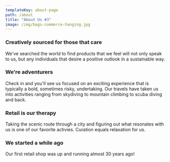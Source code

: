 ```yaml
---
templateKey: about-page
path: /about
title: "About Us #3"
image: /img/bags-commerce-hanging.jpg
---
```

### Creatively sourced for those that care
We've searched the world to find products that we feel will not only speak to us, but any individuals that desire a positive outlook in a sustainable way.

### We're adventurers
Check in and you'll see us focused on an exciting experience that is typically a bold, sometimes risky, undertaking. Our travels have taken us into activities ranging from skydiving to mountain climbing to scuba diving and back.

### Retail is our therapy
Taking the scenic route through a city and figuring out what resonates with us is one of our favorite activies. Curation equals relaxation for us. 

### We started a while ago
Our first retail shop was up and running almost 30 years ago!
